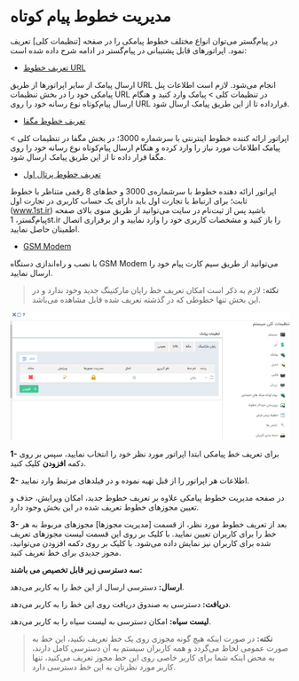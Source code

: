 # مدیریت خطوط پیام کوتاه

در پیام‌گستر می‌توان انواع مختلف خطوط پیامکی را در صفحه [تنظیمات کلی] تعریف نمود. اپراتورهای قابل پشتیبانی در پیام‌گستر در ادامه شرح داده شده است:

- [تعریف خطوط URL](https://github.com/1stco/PayamGostarDocs/blob/master/help2.5.4/Settings/General-settings/payamak/url.md)

ارسال پیامک از سایر اپراتورها از طریق URL انجام می‌شود. لازم است اطلاعات پنل پیامکی خود را در بخش تنظیمات URL در تنظیمات کلی > پیامک وارد کنید و هنگام ارسال پیام‌کوتاه نوع رسانه خود را روی URL قرارداده تا از این طریق پیامک ارسال شود.

- [تعریف خطوط مگفا](https://github.com/1stco/PayamGostarDocs/blob/master/help2.5.4/Settings/General-settings/payamak/magfa.md)

اپراتور ارائه کننده خطوط اینترنتی با سرشماره 3000؛ در بخش مگفا در تنظیمات کلی > پیامک اطلاعات مورد نیاز را وارد کرده و هنگام ارسال پیام‌کوتاه نوع رسانه خود را روی مگفا قرار داده تا از این طریق پیامک ارسال شود.
 

- [تعریف خطوط پرتال اول](https://github.com/1stco/PayamGostarDocs/blob/master/help2.5.4/1st/2.6.0/1st.md)

اپراتور ارائه دهنده خطوط با سرشماره‌ی 3000 و خط‌های 8 رقمی متناظر با خطوط ثابت؛ برای ارتباط با تجارت اول باید دارای یک حساب کاربری در تجارت اول (www.1st.ir) باشید پس از ثبت‌نام در سایت می‌توانید از طریق منوی بالای صفحه پیام‌گستر، 1st.ir را باز کنید و مشخصات کاربری خود را وارد نمایید و از برقراری اتصال اطمینان حاصل نمایید.

- [GSM Modem](https://github.com/1stco/PayamGostarDocs/blob/master/help2.5.4/Marketing/sms/gsm/modm-gsm-set.md)

با نصب و راه‌اندازی دستگاه GSM Modem می‌توانید از طریق سیم کارت پیام خود را ارسال نمایید.


> **نکته:** لازم به ذکر است امکان تعریف خط رایان مارکتینگ جدید وجود ندارد و در این بخش تنها خطوطی که در گذشته تعریف شده قابل مشاهده می‌باشد. 


![](sms4.png)

**1-** برای تعریف خط پیامکی ابتدا اپراتور مورد نظر خود را انتخاب نمایید، سپس بر روی دکمه **افزودن** کلیک کنید.

**2-** اطلاعات هر اپراتور را از قبل تهیه نموده و در فیلدهای مرتبط وارد نمایید.

در صفحه مدیریت خطوط پیامکی علاوه بر تعریف خطوط جدید، امکان ویرایش، حذف و تعیین مجوزهای خطوط تعریف شده در این بخش وجود دارد.

**3-** بعد از تعریف خطوط مورد نظر، از قسمت [مدیریت مجوزها] مجوزهای مربوط به هر خط را برای کاربران تعیین نمایید. با کلیک بر روی این قسمت لیست مجوزهای تعریف شده برای کاربران نیز نمایش داده می‌شود. با کلیک بر روی دکمه افزودن می‌توانید، مجوز جدیدی برای خط تعریف کنید.


**سه دسترسی زیر قابل تخصیص می باشند:**

**ارسال:** دسترسی ارسال از این خط را به کاربر می‌دهد.

**دریافت:** دسترسی به صندوق دریافت روی این خط را به کاربر می‌دهد.

**لیست سیاه:** امکان دسترسی به لیست سیاه را به کاربر می‌دهد.

> **نکته:** در صورت اینکه هیچ گونه مجوزی روی یک خط تعریف نکنید، این خط به صورت عمومی لحاظ می‌گردد و همه کاربران سیستم به آن دسترسی کامل دارند، به محض اینکه شما برای کاربر خاصی روی این خط مجوز تعریف می‌کنید، تنها کاربر مورد نظرتان به این خط دسترسی دارد.